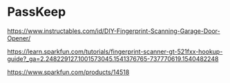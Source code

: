 # PassKeep

https://www.instructables.com/id/DIY-Fingerprint-Scanning-Garage-Door-Opener/

https://learn.sparkfun.com/tutorials/fingerprint-scanner-gt-521fxx-hookup-guide?_ga=2.248229127.1001573045.1541376765-737770619.1540482248

https://www.sparkfun.com/products/14518
